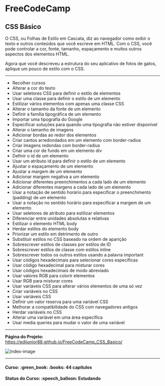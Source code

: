 <h1>FreeCodeCamp</h1>

<h2>CSS Básico</h2>

<p>
  O CSS, ou Folhas de Estilo em Cascata, diz ao navegador como exibir o texto e outros conteúdos que você escreve em HTML. Com o CSS, você pode controlar a cor, fonte, tamanho, espaçamento e muitos outros aspectos dos elementos HTML.
  
  Agora que você descreveu a estrutura do seu aplicativo de fotos de gatos, aplique um pouco de estilo com o CSS.
</p>

<hr>

<ul>
  <li>Recolher cursos</li>
  <li>Alterar a cor do texto</li>
  <li>Usar seletores CSS para definir o estilo de elementos</li>
  <li>Usar uma classe para definir o estilo de um elemento</li>
  <li>Estilizar vários elementos com apenas uma classe CSS</li>
  <li>Alterar o tamanho da fonte de um elemento</li>
  <li>Definir a família tipográfica de um elemento</li>
  <li>Importar uma tipografia do Google</li>
  <li>Especificar soluções para quando uma tipografia não estiver disponível</li>
  <li>Alterar o tamanho de imagens</li>
  <li>Adicionar bordas ao redor dos elementos</li>
  <li>Criar cantos arredondados em um elemento com border-radius</li>
  <li>Criar imagens redondas com border-radius</li>
  <li>Criar uma cor de fundo em um elemento div</li>
  <li>Definir o id de um elemento</li>
  <li>Usar um atributo id para definir o estilo de um elemento</li>
  <li>Ajustar o espaçamento de um elemento</li>
  <li>Ajustar a margem de um elemento</li>
  <li>Adicionar margem negativa a um elemento</li>
  <li>Adicionar diferentes preenchimentos a cada lado de um elemento</li>
  <li>Adicionar diferentes margens a cada lado de um elemento</li>
  <li>Usar a notação de sentido horário para especificar o preenchimento (padding) de um elemento</li>
  <li>Usar a notação no sentido horário para especificar a margem de um elemento</li>
  <li>Usar seletores de atributo para estilizar elementos</li>
  <li>Diferenciar entre unidades absolutas e relativas</li>
  <li>Estilizar o elemento HTML body</li>
  <li>Herdar estilos do elemento body</li>
  <li>Priorizar um estilo em detrimento de outro</li>
  <li>Substituir estilos no CSS baseado na ordem de aparição</li>
  <li>Sobrescrever estilos de classes por estilos de ID</li>
  <li>Sobrescrever estilos de classe com estilos inline</li>
  <li>Sobrescrever todos os outros estilos usando a palavra important</li>
  <li>Usar códigos hexadecimais para selecionar cores específicas</li>
  <li>Usar código hexadecimal para misturar cores</li>
  <li>Usar códigos hexadecimais de modo abreviado</li>
  <li>Usar valores RGB para colorir elementos</li>
  <li>Usar RGB para misturar cores</li>
  <li>Usar variáveis CSS para alterar vários elementos de uma só vez</li>
  <li>Criar variáveis no CSS</li>
  <li>Usar variáveis CSS</li>
  <li>Definir um valor reserva para uma variável CSS</li>
  <li>Melhorar a compatibilidade do CSS com navegadores antigos</li>
  <li>Herdar variáveis no CSS</li>
  <li>Alterar uma variável em uma área específica</li>
  <li>Usar media queries para mudar o valor de uma variável</li>
</ul>

<hr>

<strong>Página do Projeto:</strong> <a href="https://edijunior88.github.io/FreeCodeCamp_CSS_Basico/">https://edijunior88.github.io/FreeCodeCamp_CSS_Basico/</a>

![index-image](index-image.png)

<hr>

<h4><b>Curso:</b> :green_book: :books: 44 capítulos</h4>
<h4><b>Status do Curso:</b> :speech_balloon: Estudando</h4>